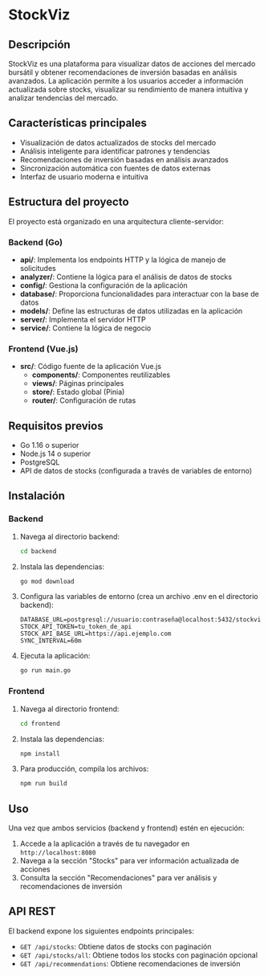 # StockViz

## Descripción
StockViz es una plataforma para visualizar datos de acciones del mercado bursátil y obtener recomendaciones de inversión basadas en análisis avanzados. La aplicación permite a los usuarios acceder a información actualizada sobre stocks, visualizar su rendimiento de manera intuitiva y analizar tendencias del mercado.

## Características principales
- Visualización de datos actualizados de stocks del mercado
- Análisis inteligente para identificar patrones y tendencias
- Recomendaciones de inversión basadas en análisis avanzados
- Sincronización automática con fuentes de datos externas
- Interfaz de usuario moderna e intuitiva

## Estructura del proyecto
El proyecto está organizado en una arquitectura cliente-servidor:

### Backend (Go)
- **api/**: Implementa los endpoints HTTP y la lógica de manejo de solicitudes
- **analyzer/**: Contiene la lógica para el análisis de datos de stocks
- **config/**: Gestiona la configuración de la aplicación
- **database/**: Proporciona funcionalidades para interactuar con la base de datos
- **models/**: Define las estructuras de datos utilizadas en la aplicación
- **server/**: Implementa el servidor HTTP
- **service/**: Contiene la lógica de negocio

### Frontend (Vue.js)
- **src/**: Código fuente de la aplicación Vue.js
  - **components/**: Componentes reutilizables
  - **views/**: Páginas principales
  - **store/**: Estado global (Pinia)
  - **router/**: Configuración de rutas

## Requisitos previos
- Go 1.16 o superior
- Node.js 14 o superior
- PostgreSQL
- API de datos de stocks (configurada a través de variables de entorno)

## Instalación

### Backend
1. Navega al directorio backend:
   ```bash
   cd backend
   ```

2. Instala las dependencias:
   ```bash
   go mod download
   ```

3. Configura las variables de entorno (crea un archivo .env en el directorio backend):
   ```
   DATABASE_URL=postgresql://usuario:contraseña@localhost:5432/stockviz
   STOCK_API_TOKEN=tu_token_de_api
   STOCK_API_BASE_URL=https://api.ejemplo.com
   SYNC_INTERVAL=60m
   ```

4. Ejecuta la aplicación:
   ```bash
   go run main.go
   ```

### Frontend
1. Navega al directorio frontend:
   ```bash
   cd frontend
   ```

2. Instala las dependencias:
   ```bash
   npm install
   ```
   
3. Para producción, compila los archivos:
   ```bash
   npm run build
   ```

## Uso
Una vez que ambos servicios (backend y frontend) estén en ejecución:

1. Accede a la aplicación a través de tu navegador en `http://localhost:8080`
2. Navega a la sección "Stocks" para ver información actualizada de acciones
3. Consulta la sección "Recomendaciones" para ver análisis y recomendaciones de inversión

## API REST
El backend expone los siguientes endpoints principales:

- `GET /api/stocks`: Obtiene datos de stocks con paginación
- `GET /api/stocks/all`: Obtiene todos los stocks con paginación opcional
- `GET /api/recommendations`: Obtiene recomendaciones de inversión
